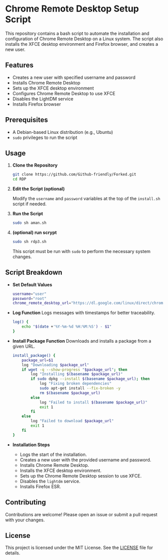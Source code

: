 # Chrome Remote Desktop Setup Script

This repository contains a bash script to automate the installation and configuration of Chrome Remote Desktop on a Linux system. The script also installs the XFCE desktop environment and Firefox browser, and creates a new user.

## Features

- Creates a new user with specified username and password
- Installs Chrome Remote Desktop
- Sets up the XFCE desktop environment
- Configures Chrome Remote Desktop to use XFCE
- Disables the LightDM service
- Installs Firefox browser

## Prerequisites

- A Debian-based Linux distribution (e.g., Ubuntu)
- `sudo` privileges to run the script

## Usage

1. **Clone the Repository**

    ```bash
    git clone https://github.com/Github-friendly/Forked.git
    cd RDP
    ```

2. **Edit the Script (optional)**

    Modify the `username` and `password` variables at the top of the `install.sh` script if needed.

3. **Run the Script**

    ```bash
    sudo sh aman.sh
    ```
4. **(optional) run scrypt**

   ```bash
   sudo sh rdp3.sh
   ```
   
    This script must be run with `sudo` to perform the necessary system changes.

## Script Breakdown

- **Set Default Values**
    ```bash
    username="user"
    password="root"
    chrome_remote_desktop_url="https://dl.google.com/linux/direct/chrome-remote-desktop_current_amd64.deb"
    ```

- **Log Function**
    Logs messages with timestamps for better traceability.
    ```bash
    log() {
        echo "$(date +'%Y-%m-%d %H:%M:%S') - $1"
    }
    ```

- **Install Package Function**
    Downloads and installs a package from a given URL.
    ```bash
    install_package() {
        package_url=$1
        log "Downloading $package_url"
        if wget -q --show-progress "$package_url"; then
            log "Installing $(basename $package_url)"
            if sudo dpkg --install $(basename $package_url); then
                log "Fixing broken dependencies"
                sudo apt-get install --fix-broken -y
                rm $(basename $package_url)
            else
                log "Failed to install $(basename $package_url)"
                exit 1
            fi
        else
            log "Failed to download $package_url"
            exit 1
        fi
    }
    ```

- **Installation Steps**
    - Logs the start of the installation.
    - Creates a new user with the provided username and password.
    - Installs Chrome Remote Desktop.
    - Installs the XFCE desktop environment.
    - Sets up the Chrome Remote Desktop session to use XFCE.
    - Disables the `lightdm` service.
    - Installs Firefox ESR.

## Contributing

Contributions are welcome! Please open an issue or submit a pull request with your changes.

## License

This project is licensed under the MIT License. See the [LICENSE](LICENSE) file for details.
